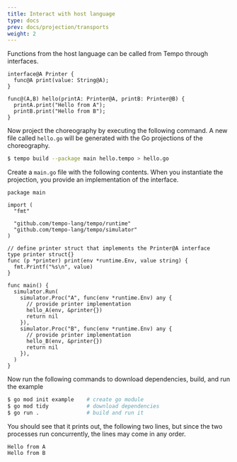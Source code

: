 ```yaml
---
title: Interact with host language
type: docs
prev: docs/projection/transports
weight: 2
---
```


Functions from the host language can be called from Tempo through interfaces.

```tempo{filename=hello.tempo}
interface@A Printer {
  func@A print(value: String@A);
}

func@(A,B) hello(printA: Printer@A, printB: Printer@B) {
  printA.print("Hello from A");
  printB.print("Hello from B");
}
```

Now project the choreography by executing the following command.
A new file called `hello.go` will be generated with the Go projections of the choreography.

```sh
$ tempo build --package main hello.tempo > hello.go
```

Create a `main.go` file with the following contents.
When you instantiate the projection, you provide an implementation of the interface.

```go{filename=main.go}
package main

import (
  "fmt"

  "github.com/tempo-lang/tempo/runtime"
  "github.com/tempo-lang/tempo/simulator"
)

// define printer struct that implements the Printer@A interface
type printer struct{}
func (p *printer) print(env *runtime.Env, value string) {
  fmt.Printf("%s\n", value)
}

func main() {
  simulator.Run(
    simulator.Proc("A", func(env *runtime.Env) any {
      // provide printer implementation
      hello_A(env, &printer{})
      return nil
    }),
    simulator.Proc("B", func(env *runtime.Env) any {
      // provide printer implementation
      hello_B(env, &printer{})
      return nil
    }),
  )
}
```

Now run the following commands to download dependencies, build, and run the example

```sh
$ go mod init example    # create go module
$ go mod tidy            # download dependencies
$ go run .               # build and run it
```

You should see that it prints out, the following two lines,
but since the two processes run concurrently, the lines may come in any order.

```
Hello from A
Hello from B
```
